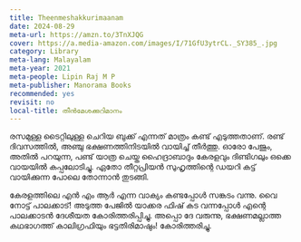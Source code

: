 ```yaml
---
title: Theenmeshakkurimaanam
date: 2024-08-29
meta-url: https://amzn.to/3TnXJQG
cover: https://a.media-amazon.com/images/I/71GfU3ytrCL._SY385_.jpg
category: Library
meta-lang: Malayalam
meta-year: 2021
meta-people: Lipin Raj M P
meta-publisher: Manorama Books
recommended: yes
revisit: no
local-title: തീൻമേശക്കുറിമാനം
---
```

രസമുള്ള ടൈറ്റിലുള്ള ചെറിയ ബുക്ക് എന്നത് മാത്രം കണ്ട് എടുത്തതാണ്. രണ്ട് ദിവസത്തിൽ, അഞ്ചു ഭക്ഷണത്തിനിടയിൽ വായിച്ച് തീർത്തു. ഓരോ പേജും, അതിൽ പറയുന്ന, പണ്ട് യാത്ര ചെയ്ത ഹൈദ്രാബാദും കേരളവും ദിണ്ടിഗലും ഒക്കെ വായയിൽ കപ്പലോടിച്ചു. ഏതോ തീറ്റപ്രിയൻ സുഹൃത്തിന്റെ ഡയറി കട്ട് വായിക്കുന്ന പോലെ തോന്നാൻ തുടങ്ങി.

കേരളത്തിലെ എൻ എം ആർ എന്ന വാക്യം കണ്ടപ്പോൾ സങ്കടം വന്നു. വൈ നോട്ട് പാലക്കാട്! അടുത്ത പേജിൽ യാക്കര ഫിഷ് കട വന്നപ്പോൾ എന്റെ പാലക്കാടൻ ദേശീയത കോരിത്തരിപ്പിച്ചു. അപ്പൊ ദേ വരുന്നു, ഭക്ഷണമല്ലാത്ത കഥഭാഗത്ത് കാലിഗ്രഫിയും ഭട്ടതിരിമാഷും! കോരിത്തരിച്ചു. 

